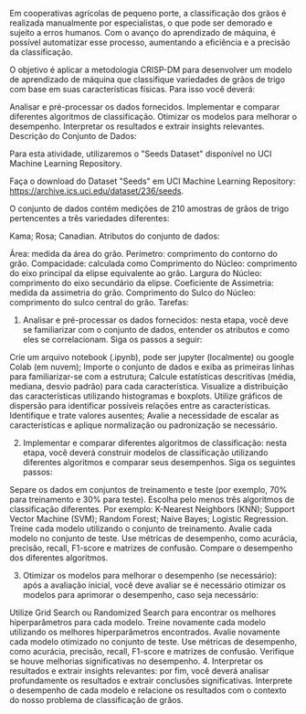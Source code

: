Em cooperativas agrícolas de pequeno porte, a classificação dos grãos é realizada manualmente por especialistas, o que pode ser demorado e sujeito a erros humanos. Com o avanço do aprendizado de máquina, é possível automatizar esse processo, aumentando a eficiência e a precisão da classificação.

O objetivo é aplicar a metodologia CRISP-DM para desenvolver um modelo de aprendizado de máquina que classifique variedades de grãos de trigo com base em suas características físicas. Para isso você deverá:

Analisar e pré-processar os dados fornecidos.
Implementar e comparar diferentes algoritmos de classificação.
Otimizar os modelos para melhorar o desempenho.
Interpretar os resultados e extrair insights relevantes.
Descrição do Conjunto de Dados:

Para esta atividade, utilizaremos o "Seeds Dataset" disponível no UCI Machine Learning Repository.

Faça o download do Dataset "Seeds" em UCI Machine Learning Repository: <https://archive.ics.uci.edu/dataset/236/seeds>.

O conjunto de dados contém medições de 210 amostras de grãos de trigo pertencentes a três variedades diferentes:

Kama;
Rosa;
Canadian.
 Atributos do conjunto de dados:

Área: medida da área do grão.
Perímetro: comprimento do contorno do grão.
Compacidade: calculada como 
Comprimento do Núcleo: comprimento do eixo principal da elipse equivalente ao grão.
Largura do Núcleo: comprimento do eixo secundário da elipse.
Coeficiente de Assimetria: medida da assimetria do grão.
Comprimento do Sulco do Núcleo: comprimento do sulco central do grão.
Tarefas:

1. Analisar e pré-processar os dados fornecidos: nesta etapa, você deve se familiarizar com o conjunto de dados, entender os atributos e como eles se correlacionam. Siga os passos a seguir:

Crie um arquivo notebook (.ipynb), pode ser jupyter (localmente) ou google Colab (em nuvem);
Importe o conjunto de dados e exiba as primeiras linhas para familiarizar-se com a estrutura;
Calcule estatísticas descritivas (média, mediana, desvio padrão) para cada característica.
Visualize a distribuição das características utilizando histogramas e boxplots.
Utilize gráficos de dispersão para identificar possíveis relações entre as características.
Identifique e trate valores ausentes;
Avalie a necessidade de escalar as características e aplique normalização ou padronização se necessário.



2. Implementar e comparar diferentes algoritmos de classificação: nesta etapa, você deverá construir modelos de classificação utilizando diferentes algoritmos e comparar seus desempenhos. Siga os seguintes passos:

Separe os dados em conjuntos de treinamento e teste (por exemplo, 70% para treinamento e 30% para teste).
Escolha pelo menos três algoritmos de classificação diferentes. Por exemplo:
K-Nearest Neighbors (KNN);
Support Vector Machine (SVM);
Random Forest;
Naive Bayes;
Logistic Regression.
Treine cada modelo utilizando o conjunto de treinamento.
Avalie cada modelo no conjunto de teste. Use métricas de desempenho, como acurácia, precisão, recall, F1-score e matrizes de confusão.
Compare o desempenho dos diferentes algoritmos.



3. Otimizar os modelos para melhorar o desempenho (se necessário): após a avaliação inicial, você deve avaliar se é necessário otimizar os modelos para aprimorar o desempenho, caso seja necessário:

Utilize Grid Search ou Randomized Search para encontrar os melhores hiperparâmetros para cada modelo.
Treine novamente cada modelo utilizando os melhores hiperparâmetros encontrados.
Avalie novamente cada modelo otimizado no conjunto de teste. Use métricas de desempenho, como acurácia, precisão, recall, F1-score e matrizes de confusão.
Verifique se houve melhorias significativas no desempenho.
4. Interpretar os resultados e extrair insights relevantes: por fim, você deverá analisar profundamente os resultados e extrair conclusões significativas. Interprete o desempenho de cada modelo e relacione os resultados com o contexto do nosso problema de classificação de grãos.
